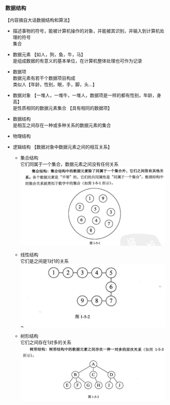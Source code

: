 ### 数据结构   
【内容摘自大话数据结构和算法】  
- 描述事物的符号，能被计算机操作的对象，并能被其识别，并输入到计算机处理的符号  
集合 

- 数据元素  【如人，狗，鱼，牛，马】   
 是组成数据的有意义的基本单位，在计算机整体处理也可作为记录    
 
- 数据项   
 数据元素有若干个数据项目构成   
 类似人【年龄，性别，眼，手，脚，头...】   
 
- 数据对象  【一堆人，一堆牛，一堆人，数据项是一样的都有性别，年龄，身高】      
 是性质相同的数据元素集合  【具有相同的数据项】 


- 数据结构  
 是相互之间存在一种或多种关系的数据元素的集合     
 
 - 物理结构  
 - 逻辑结构  【数据对象中数据元素之间的相互关系】      
   - 集合结构  
     它们同属于一个集合，数据元素之间没有任何关系     
     ![集合结构](datastruct/collection.png)  
     
   - 线性结构  
     它们是之间是1对1的关系   
     ![线性结构](datastruct/line.png)  
     
   - 树形结构  
     它们之间存在1对多的关系   
     ![树形结构](datastruct/tree.png)  
     
     